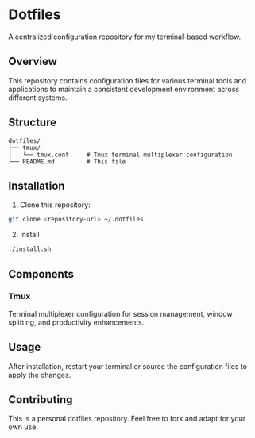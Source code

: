 # Dotfiles

A centralized configuration repository for my terminal-based workflow.

## Overview

This repository contains configuration files for various terminal tools and applications to maintain a consistent development environment across different systems.

## Structure

```
dotfiles/
├── tmux/
│   └── tmux.conf     # Tmux terminal multiplexer configuration
└── README.md         # This file
```

## Installation

1. Clone this repository:
  ```bash
  git clone <repository-url> ~/.dotfiles
  ```

2. Install
  ```bash
  ./install.sh
  ```

## Components

### Tmux
Terminal multiplexer configuration for session management, window splitting, and productivity enhancements.

## Usage

After installation, restart your terminal or source the configuration files to apply the changes.

## Contributing

This is a personal dotfiles repository. Feel free to fork and adapt for your own use.
